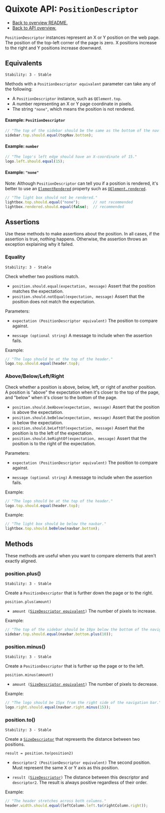 # Quixote API: `PositionDescriptor`

* [Back to overview README.](../README.md)
* [Back to API overview.](api.md)

`PositionDescriptor` instances represent an X or Y position on the web page. The position of the top-left corner of the page is zero. X positions increase to the right and Y positions increase downward.


## Equivalents

```
Stability: 3 - Stable
```

Methods with a `PositionDescriptor equivalent` parameter can take any of the following:

* A `PositionDescriptor` instance, such as `QElement.top`.
* A number representing an X or Y page coordinate in pixels.
* The string `"none"`, which means the position is not rendered.

#### Example: `PositionDescriptor`

```javascript
// "The top of the sidebar should be the same as the bottom of the nav bar."
sidebar.top.should.equal(topNav.bottom);
```

#### Example: `number`

```javascript
// "The logo's left edge should have an X-coordinate of 15."
logo.left.should.equal(15);
```

#### Example: `"none"`

Note: Although `PositionDescriptor` can tell you if a position is rendered, it's better to use an [`ElementRendered`](ElementRendered.md) property such as [`QElement.rendered`](QElement.md#element-rendering).

```javascript
// "The light box should not be rendered."
lightbox.top.should.equal("none");      // not recommended
lightbox.rendered.should.equal(false);  // recommended
```


## Assertions

Use these methods to make assertions about the position. In all cases, if the assertion is true, nothing happens. Otherwise, the assertion throws an exception explaining why it failed.


### Equality

```
Stability: 3 - Stable
```

Check whether two positions match.

* `position.should.equal(expectation, message)` Assert that the position matches the expectation.
* `position.should.notEqual(expectation, message)` Assert that the position does not match the expectation.

Parameters:

* `expectation (PositionDescriptor equivalent)` The position to compare against.

* `message (optional string)` A message to include when the assertion fails.

Example:

```javascript
// "The logo should be at the top of the header."
logo.top.should.equal(header.top);
```


### Above/Below/Left/Right

Check whether a position is above, below, left, or right of another position. A position is "above" the expectation when it's closer to the top of the page, and "below" when it's closer to the bottom of the page.

* `position.should.beAbove(expectation, message)` Assert that the position is above the expectation.
* `position.should.beBelow(expectation, message)` Assert that the position is below the expectation.
* `position.should.beLeftOf(expectation, message)` Assert that the position is to the left of the expectation.
* `position.should.beRightOf(expectation, message)` Assert that the position is to the right of the expectation.

Parameters:

* `expectation (PositionDescriptor equivalent)` The position to compare against.

* `message (optional string)` A message to include when the assertion fails.

Example:

```javascript
// "The logo should be at the top of the header."
logo.top.should.equal(header.top);
```

Example:

```javascript
// "The light box should be below the navbar."
lightbox.top.should.beBelow(navbar.bottom);
```


## Methods

These methods are useful when you want to compare elements that aren't exactly aligned.


### position.plus()

```
Stability: 3 - Stable
```

Create a `PositionDescriptor` that is further down the page or to the right.

`position.plus(amount)`

* `amount (`[`SizeDescriptor equivalent`](SizeDescriptor.md)`)` The number of pixels to increase.

Example:

```javascript
// "The top of the sidebar should be 10px below the bottom of the navigation bar."
sidebar.top.should.equal(navbar.bottom.plus(10));
```


### position.minus()

```
Stability: 3 - Stable
```

Create a `PositionDescriptor` that is further up the page or to the left.

`position.minus(amount)`

* `amount (`[`SizeDescriptor equivalent`](SizeDescriptor.md)`)` The number of pixels to decrease.

Example:

```javascript
// "The logo should be 15px from the right side of the navigation bar."
logo.right.should.equal(navbar.right.minus(15));
```


### position.to()

```
Stability: 3 - Stable
```

Create a [`SizeDescriptor`](SizeDescriptor.md) that represents the distance between two positions.

`result = position.to(position2)`

* `descriptor2 (PositionDescriptor equivalent)` The second position. Must represent the same X or Y axis as this position.

* `result (`[`SizeDescriptor`](SizeDescriptor.md)`)` The distance between this descriptor and `descriptor2`. The result is always positive regardless of their order.

Example:

```javascript
// "The header stretches across both columns."
header.width.should.equal(leftColumn.left.to(rightColumn.right));
```
